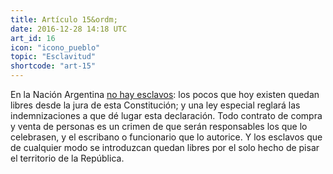 ```yaml
---
title: Artículo 15&ordm;
date: 2016-12-28 14:18 UTC
art_id: 16
icon: "icono_pueblo"
topic: "Esclavitud"
shortcode: "art-15"
---
```

En la Nación Argentina [no hay esclavos](http://es.wikipedia.org/wiki/Esclavitud#Argentina): los pocos que hoy existen quedan libres desde la jura de esta Constitución; y una ley especial reglará las indemnizaciones a que dé lugar esta declaración. Todo contrato de compra y venta de personas es un crimen de que serán responsables los que lo celebrasen, y el escribano o funcionario que lo autorice. Y los esclavos que de cualquier modo se introduzcan quedan libres por el solo hecho de pisar el territorio de la República.
